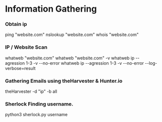 # Information Gathering

### Obtain ip
ping "website.com"
nslookup "website.com"
whois "website.com"

### IP / Website Scan
whatweb "website.com"
whatweb "website.com" -v
whatweb ip --agression 1-3 -v --no-error
whatweb ip --agression 1-3 -v --no-error --log-verbose=result

### Gathering Emails using theHarvester & Hunter.io
theHarvester -d "ip" -b all

### Sherlock Finding username.
python3 sherlock.py username